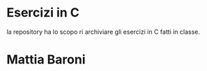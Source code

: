 # Esercizi in C

la repository ha lo scopo ri archiviare gli esercizi in C fatti in classe.


# Mattia Baroni
